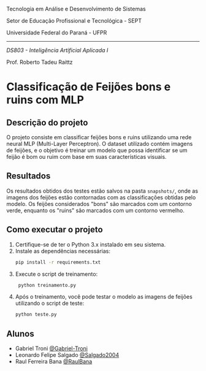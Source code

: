 Tecnologia em Análise e Desenvolvimento de Sistemas

Setor de Educação Profissional e Tecnológica - SEPT

Universidade Federal do Paraná - UFPR

---

*DS803 - Inteligência Artificial Aplicada I*

Prof. Roberto Tadeu Raittz

# Classificação de Feijões bons e ruins com MLP

## Descrição do projeto

O projeto consiste em classificar feijões bons e ruins utilizando uma rede neural MLP (Multi-Layer Perceptron). O dataset utilizado contém imagens de feijões, e o objetivo é treinar um modelo que possa identificar se um feijão é bom ou ruim com base em suas características visuais.

## Resultados

Os resultados obtidos dos testes estão salvos na pasta `snapshots/`, onde as imagens dos feijões estão contornadas com as classificações obtidas pelo modelo. Os feijões considerados "bons" são marcados com um contorno verde, enquanto os "ruins" são marcados com um contorno vermelho.

## Como executar o projeto
1. Certifique-se de ter o Python 3.x instalado em seu sistema.
2. Instale as dependências necessárias:
   ```bash
   pip install -r requirements.txt
   ```
3. Execute o script de treinamento:
   ```bash
    python treinamento.py
    ```
4. Após o treinamento, você pode testar o modelo as imagens de feijões utilizando o script de teste:
    ```bash
    python teste.py
    ```

## Alunos
- Gabriel Troni [@Gabriel-Troni](https://github.com/Gabriel-Troni)
- Leonardo Felipe Salgado [@Salgado2004](https://github.com/Salgado2004)
- Raul Ferreira Bana [@RaulBana](https://github.com/RaulBana)